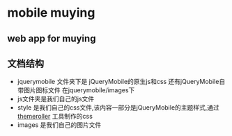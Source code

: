 ﻿mobile muying
============

web app for muying
-------------


文档结构
-------------
- jquerymobile 文件夹下是 jQueryMobile的原生js和css 还有jQueryMobile自带图片图标文件 在jquerymobile/images下
- js文件夹是我们自己的js文件
- style 是我们自己的css文件,该内容一部分是jQueryMobile的主题样式,通过[themeroller](http://jquerymobile.com/themeroller/) 工具制作的css
- images 是我们自己的图片文件